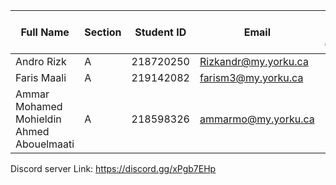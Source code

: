| Full Name                                | Section | Student ID | Email               | Best Way to Contact | Discord Username   |
|------------------------------------------|---------|------------|---------------------|---------------------|--------------------|
| Andro Rizk                               | A       | 218720250  | Rizkandr@my.yorku.ca| Email               | andrewmaged        |
| Faris Maali                              | A       | 219142082  | farism3@my.yorku.ca | Email               | farismaali         |
| Ammar Mohamed Mohieldin Ahmed Abouelmaati| A       | 218598326  | ammarmo@my.yorku.ca | Email               | mornightt          |

Discord server Link: https://discord.gg/xPgb7EHp
